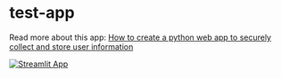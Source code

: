 # test-app

Read more about this app: 
[How to create a python web app to securely collect and store user information](https://medium.com/nyu-ds-review/how-to-create-a-python-web-app-to-securely-collect-and-store-user-information-cb8f36921988)

[![Streamlit App](https://static.streamlit.io/badges/streamlit_badge_black_white.svg)](https://share.streamlit.io/yarakyrychenko/test-app/main/app.py)
